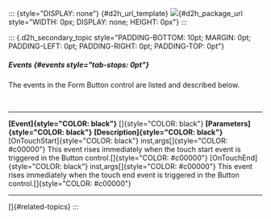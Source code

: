 ::: {style="DISPLAY: none"}
[](ms-xhelp:///?Id=d2h_url_template){#d2h_url_template} ![](!package_url!){#d2h_package_url style="WIDTH: 0px; DISPLAY: none; HEIGHT: 0px"}
:::

::: {.d2h_secondary_topic style="PADDING-BOTTOM: 10pt; MARGIN: 0pt; PADDING-LEFT: 0pt; PADDING-RIGHT: 0pt; PADDING-TOP: 0pt"}
##### Events {#events style="tab-stops: 0pt"}

The events in the Form Button control are listed and described below.

 

  ------------------------------------------------------------ ---------------------------------------- -----------------------------------------------------------------------------------------------------------------------
  **[Event]{style="COLOR: black"}** []{style="COLOR: black"}   **[Parameters]{style="COLOR: black"}**   **[Description]{style="COLOR: black"}**
  [OnTouchStart]{style="COLOR: black"}                         inst,args[]{style="COLOR: #c00000"}      This event rises immediately when the touch start event is triggered in the Button control.[]{style="COLOR: #c00000"}
  [OnTouchEnd]{style="COLOR: black"}                           inst,args[]{style="COLOR: #c00000"}      This event rises immediately when the touch end event is triggered in the Button control.[]{style="COLOR: #c00000"}
  ------------------------------------------------------------ ---------------------------------------- -----------------------------------------------------------------------------------------------------------------------

[]{#related-topics}
:::
